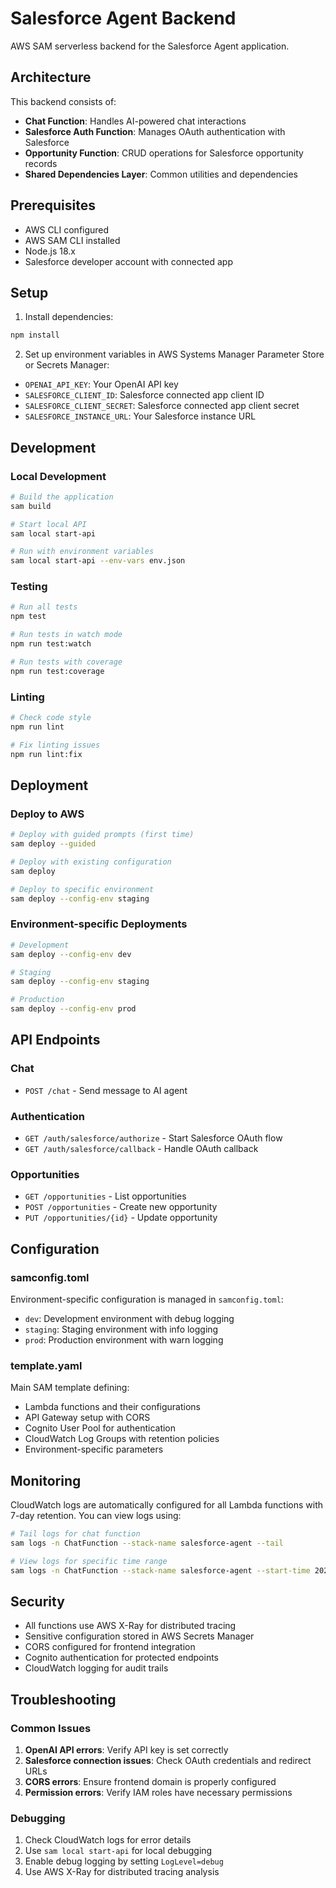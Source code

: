 # Salesforce Agent Backend

AWS SAM serverless backend for the Salesforce Agent application.

## Architecture

This backend consists of:
- **Chat Function**: Handles AI-powered chat interactions
- **Salesforce Auth Function**: Manages OAuth authentication with Salesforce
- **Opportunity Function**: CRUD operations for Salesforce opportunity records
- **Shared Dependencies Layer**: Common utilities and dependencies

## Prerequisites

- AWS CLI configured
- AWS SAM CLI installed
- Node.js 18.x
- Salesforce developer account with connected app

## Setup

1. Install dependencies:
```bash
npm install
```

2. Set up environment variables in AWS Systems Manager Parameter Store or Secrets Manager:
- `OPENAI_API_KEY`: Your OpenAI API key
- `SALESFORCE_CLIENT_ID`: Salesforce connected app client ID
- `SALESFORCE_CLIENT_SECRET`: Salesforce connected app client secret
- `SALESFORCE_INSTANCE_URL`: Your Salesforce instance URL

## Development

### Local Development
```bash
# Build the application
sam build

# Start local API
sam local start-api

# Run with environment variables
sam local start-api --env-vars env.json
```

### Testing
```bash
# Run all tests
npm test

# Run tests in watch mode
npm run test:watch

# Run tests with coverage
npm run test:coverage
```

### Linting
```bash
# Check code style
npm run lint

# Fix linting issues
npm run lint:fix
```

## Deployment

### Deploy to AWS
```bash
# Deploy with guided prompts (first time)
sam deploy --guided

# Deploy with existing configuration
sam deploy

# Deploy to specific environment
sam deploy --config-env staging
```

### Environment-specific Deployments
```bash
# Development
sam deploy --config-env dev

# Staging
sam deploy --config-env staging

# Production
sam deploy --config-env prod
```

## API Endpoints

### Chat
- `POST /chat` - Send message to AI agent

### Authentication
- `GET /auth/salesforce/authorize` - Start Salesforce OAuth flow
- `GET /auth/salesforce/callback` - Handle OAuth callback

### Opportunities
- `GET /opportunities` - List opportunities
- `POST /opportunities` - Create new opportunity
- `PUT /opportunities/{id}` - Update opportunity

## Configuration

### samconfig.toml
Environment-specific configuration is managed in `samconfig.toml`:
- `dev`: Development environment with debug logging
- `staging`: Staging environment with info logging
- `prod`: Production environment with warn logging

### template.yaml
Main SAM template defining:
- Lambda functions and their configurations
- API Gateway setup with CORS
- Cognito User Pool for authentication
- CloudWatch Log Groups with retention policies
- Environment-specific parameters

## Monitoring

CloudWatch logs are automatically configured for all Lambda functions with 7-day retention. You can view logs using:

```bash
# Tail logs for chat function
sam logs -n ChatFunction --stack-name salesforce-agent --tail

# View logs for specific time range
sam logs -n ChatFunction --stack-name salesforce-agent --start-time 2024-01-01T00:00:00 --end-time 2024-01-02T00:00:00
```

## Security

- All functions use AWS X-Ray for distributed tracing
- Sensitive configuration stored in AWS Secrets Manager
- CORS configured for frontend integration
- Cognito authentication for protected endpoints
- CloudWatch logging for audit trails

## Troubleshooting

### Common Issues

1. **OpenAI API errors**: Verify API key is set correctly
2. **Salesforce connection issues**: Check OAuth credentials and redirect URLs
3. **CORS errors**: Ensure frontend domain is properly configured
4. **Permission errors**: Verify IAM roles have necessary permissions

### Debugging

1. Check CloudWatch logs for error details
2. Use `sam local start-api` for local debugging
3. Enable debug logging by setting `LogLevel=debug`
4. Use AWS X-Ray for distributed tracing analysis